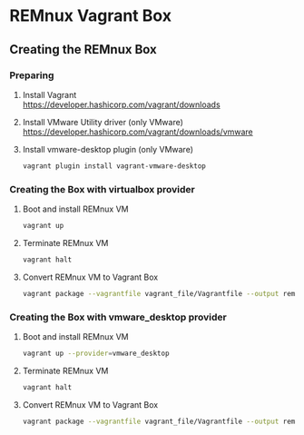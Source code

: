 # REMnux Vagrant Box

## Creating the REMnux Box

### Preparing

1. Install Vagrant  
   https://developer.hashicorp.com/vagrant/downloads
   
1. Install VMware Utility driver (only VMware)
   https://developer.hashicorp.com/vagrant/downloads/vmware

1. Install vmware-desktop plugin (only VMware)

    ```sh
    vagrant plugin install vagrant-vmware-desktop
    ```

### Creating the Box with virtualbox provider
   
1. Boot and install REMnux VM 

    ```sh
    vagrant up
    ```

1. Terminate REMnux VM

    ```sh
    vagrant halt
    ```

1. Convert REMnux VM to Vagrant Box

    ```sh
    vagrant package --vagrantfile vagrant_file/Vagrantfile --output remnux-v7-focal-virtualbox.box
    ```

### Creating the Box with vmware_desktop provider

1. Boot and install REMnux VM 

    ```sh
    vagrant up --provider=vmware_desktop
    ```

1. Terminate REMnux VM

    ```sh
    vagrant halt
    ```

1. Convert REMnux VM to Vagrant Box

    ```sh
    vagrant package --vagrantfile vagrant_file/Vagrantfile --output remnux-v7-focal-vmware_desktop.box
    ```
